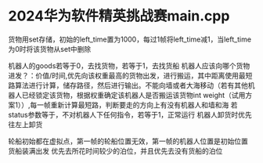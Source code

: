# 2024华为软件精英挑战赛main.cpp

货物用set存储，初始的left_time置为1000，每过1帧将left_time减1，当left_time为0时将该货物从set中删除

机器人的goods若等于0，去找货物，若等于1，去找货船
机器人应该向哪个货物进发？：价值/时间,优先向该权重最高的货物出发，进行搬运，其中距离使用最短路算法进行计算，储存路径，然后进行输出。不能向墙或者大海移动（若有其他机器人已经锁定该货物，根据权重确定该机器人是否搬运该货物int weight（试用方案1））,每一帧重新计算最短路，判断要走的方向上有没有机器人和墙和海
若status参数等于，不对机器人下任何指令，若等于1，正常运行
机器人卸货时优先往左上卸货

轮船初始都在虚拟点，第一帧的轮船位置无效，第一帧的机器人位置是初始位置
货船装满出发
优先去所花时间较少的泊位，并且优先去没有货船的泊位
